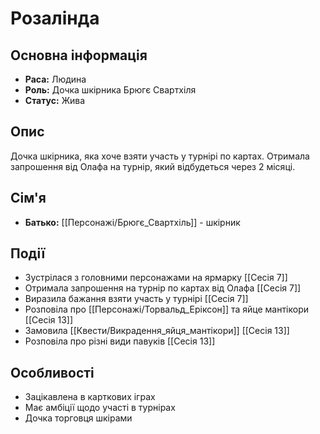 # Розалінда

## Основна інформація
- **Раса:** Людина
- **Роль:** Дочка шкірника Брюгє Свартхіля
- **Статус:** Жива

## Опис
Дочка шкірника, яка хоче взяти участь у турнірі по картах. Отримала запрошення від Олафа на турнір, який відбудеться через 2 місяці.

## Сім'я
- **Батько:** [[Персонажі/Брюгє_Свартхіль]] - шкірник

## Події
- Зустрілася з головними персонажами на ярмарку [[Сесія 7]]
- Отримала запрошення на турнір по картах від Олафа [[Сесія 7]]
- Виразила бажання взяти участь у турнірі [[Сесія 7]]
- Розповіла про [[Персонажі/Торвальд_Еріксон]] та яйце мантікори [[Сесія 13]]
- Замовила [[Квести/Викрадення_яйця_мантікори]] [[Сесія 13]]
- Розповіла про різні види павуків [[Сесія 13]]

## Особливості
- Зацікавлена в карткових іграх
- Має амбіції щодо участі в турнірах
- Дочка торговця шкірами
